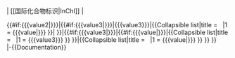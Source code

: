 | [[国际化合物标识|InChI]]
| <div style="word-break:break-all;">{{#if:{{{value2|}}}|{{#if:{{{value3|}}}|{{{value3}}}|{{Collapsible list|title = &nbsp; |1 = {{{value|}}} }}| }}|{{#if:{{{value3|}}}|{{#if:{{{value|}}}|{{Collapsible list|title = &nbsp; |1 = {{{value3}}} }} }}|{{Collapsible list|title = &nbsp; |1 = {{{value|}}} }} }} }}</div>
|-<noinclude>{{Documentation}}</noinclude>